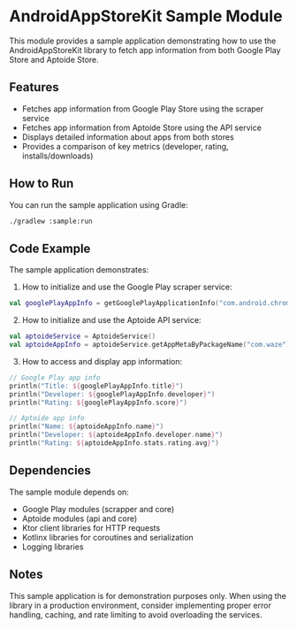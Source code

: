 # AndroidAppStoreKit Sample Module

This module provides a sample application demonstrating how to use the AndroidAppStoreKit library to fetch app information from both Google Play Store and Aptoide Store.

## Features

- Fetches app information from Google Play Store using the scraper service
- Fetches app information from Aptoide Store using the API service
- Displays detailed information about apps from both stores
- Provides a comparison of key metrics (developer, rating, installs/downloads)

## How to Run

You can run the sample application using Gradle:

```bash
./gradlew :sample:run
```

## Code Example

The sample application demonstrates:

1. How to initialize and use the Google Play scraper service:
```kotlin
val googlePlayAppInfo = getGooglePlayApplicationInfo("com.android.chrome")
```

2. How to initialize and use the Aptoide API service:
```kotlin
val aptoideService = AptoideService()
val aptoideAppInfo = aptoideService.getAppMetaByPackageName("com.waze")
```

3. How to access and display app information:
```kotlin
// Google Play app info
println("Title: ${googlePlayAppInfo.title}")
println("Developer: ${googlePlayAppInfo.developer}")
println("Rating: ${googlePlayAppInfo.score}")

// Aptoide app info
println("Name: ${aptoideAppInfo.name}")
println("Developer: ${aptoideAppInfo.developer.name}")
println("Rating: ${aptoideAppInfo.stats.rating.avg}")
```

## Dependencies

The sample module depends on:
- Google Play modules (scrapper and core)
- Aptoide modules (api and core)
- Ktor client libraries for HTTP requests
- Kotlinx libraries for coroutines and serialization
- Logging libraries

## Notes

This sample application is for demonstration purposes only. When using the library in a production environment, consider implementing proper error handling, caching, and rate limiting to avoid overloading the services.